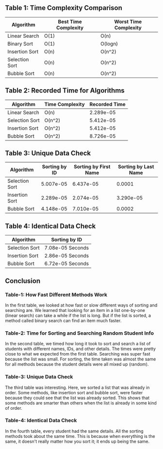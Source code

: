 ## Table 1: Time Complexity Comparison

| Algorithm      | Best Time Complexity | Worst Time Complexity |
| -------------- | -------------------- | --------------------- |
| Linear Search  | O(1)                 | O(n)                  |
| Binary Sort    | O(1)                 | O(logn)               |
| Insertion Sort | O(n)                 | O(n^2)                |
| Selection Sort | O(n)                 | O(n^2)                |
| Bubble Sort    | O(n)                 | O(n^2)                |

## Table 2: Recorded Time for Algorithms

| Algorithm      | Time Complexity | Recorded Time |
| -------------- | --------------- | ------------- |
| Linear Search  | O(n)            | 2.289e-05     |
| Selection Sort | O(n^2)          | 5.412e-05     |
| Insertion Sort | O(n^2)          | 5.412e-05     |
| Bubble Sort    | O(n^2)          | 8.726e-05     |

## Table 3: Unique Data Check

| Algorithm      | Sorting by ID | Sorting by First Name | Sorting by Last Name |
| -------------- | ------------- | --------------------- | -------------------- |
| Selection Sort | 5.007e-05     | 6.437e-05             | 0.0001               |
| Insertion Sort | 2.289e-05     | 2.074e-05             | 3.290e-05            |
| Bubble Sort    | 4.148e-05     | 7.010e-05             | 0.0002               |

## Table 4: Identical Data Check

| Algorithm      | Sorting by ID          |
| -------------- | ---------------------- |
| Selection Sort | 7.08e-05 Seconds       |
| Insertion Sort | 2.86e-05 Seconds       |
| Bubble Sort    | 6.72e-05 Seconds       |

## Conclusion

### Table-1: How Fast Different Methods Work
In the first table, we looked at how fast or slow different ways of sorting and searching are. We learned that looking for an item in a list one-by-one (linear search) can take a while if the list is long. But if the list is sorted, a method called binary search can find an item much faster.

### Table-2: Time for Sorting and Searching Random Student Info
In the second table, we timed how long it took to sort and search a list of students with different names, IDs, and other details. The times were pretty close to what we expected from the first table. Searching was super fast because the list was small. For sorting, the time taken was almost the same for all methods because the student details were all mixed up (random).

### Table-3: Unique Data Check
The third table was interesting. Here, we sorted a list that was already in order. Some methods, like insertion sort and bubble sort, were faster because they could see that the list was already sorted. This shows that some methods are smarter than others when the list is already in some kind of order.

### Table-4: Identical Data Check
In the fourth table, every student had the same details. All the sorting methods took about the same time. This is because when everything is the same, it doesn't really matter how you sort it; it ends up being the same.
